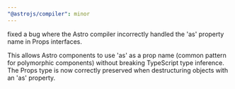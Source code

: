 ```yaml
---
"@astrojs/compiler": minor
---
```


fixed a bug where the Astro compiler incorrectly handled the 'as' property name in Props interfaces.

This allows Astro components to use 'as' as a prop name (common pattern for polymorphic components) without breaking TypeScript type inference. The Props type is now correctly preserved when destructuring objects with an 'as'
property.
